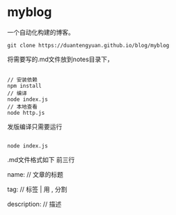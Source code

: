 # myblog

一个自动化构建的博客。

```Git
git clone https://duantengyuan.github.io/blog/myblog
```

将需要写的.md文件放到notes目录下，

```

// 安装依赖
npm install
// 编译
node index.js
// 本地查看
node http.js
```

发版编译只需要运行
```

node index.js
```


.md文件格式如下
前三行

name: // 文章的标题

tag:  // 标签 | 用 , 分割

description:  // 描述 



